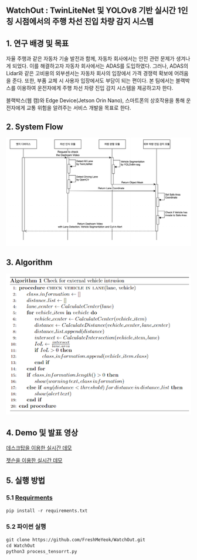 ## WatchOut : TwinLiteNet 및 YOLOv8 기반 실시간 1인칭 시점에서의 주행 차선 진입 차량 감지 시스템

## 1. 연구 배경 및 목표
자율 주행과 같은 자동차 기술 발전과 함께, 자동차 회사에서는 안전 관련 문제가 생겨나게 되었다. 이를 해결하고자 자동차 회사에서는 ADAS를 도입하였다. 그러나, ADAS의 Lidar와 같은 고비용의 외부센서는 자동차 회사의 입장에서 가격 경쟁력 확보에 어려움을 준다. 또한, 부품 교체 시 사용자 입장에서도 부담이 되는 편이다.
본 팀에서는 블랙박스를 이용하여 운전자에게 주행 차선 차량 진입 감지 시스템을 제공하고자 한다.

블랙박스(웹 캠)와 Edge Device(Jetson Orin Nano), 스마트폰의 상호작용을 통해 운전자에게 교통 위험을 알려주는 서비스 개발을 목표로 한다.

## 2. System Flow
![image](https://github.com/FreshMeYeok/WatchOut/blob/main/Readme/System_flow.png)


## 3. Algorithm
![image](https://github.com/FreshMeYeok/WatchOut/blob/main/Readme/Algorithm.png)


## 4. Demo 및 발표 영상
[데스크탑을 이용한 실시간 데모](https://youtu.be/ri0G3heXln0)


[젯슨을 이용한 실시간 데모](https://youtu.be/jZuLtD2kars)


## 5. 실행 방법

### 5.1 [Requirments](https://github.com/FreshMeYeok/WatchOut/blob/main/requirements.txt)
```shell
pip install -r requirements.txt
```

### 5.2 파이썬  실행
```shell
git clone https://github.com/FreshMeYeok/WatchOut.git
cd WatchOut
python3 process_tensorrt.py
```



